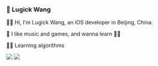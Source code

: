 ### 🍺 Lugick Wang


🙋‍♂️ Hi, I'm Lugick Wang, an iOS developer in Beijing, China.

🐶 I like music and games, and wanna learn 🏊‍♂️

👨‍💻 Learning algorithms

<img src="https://github-readme-stats.vercel.app/api?username=magic3584&show_icons=true&icon_color=0366d6&text_color=24292e&bg_color=ffffff&hide_title=true" />
<img src="https://github-readme-stats.vercel.app/api/top-langs/?username=ripperhe&layout=compact&langs_count=5" />




